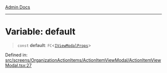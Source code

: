 [Admin Docs](/)

---

# Variable: default

> `const` **default**: `FC`\<[`IViewModalProps`](../interfaces/IViewModalProps.md)\>

Defined in: [src/screens/OrganizationActionItems/ActionItemViewModal/ActionItemViewModal.tsx:27](https://github.com/PalisadoesFoundation/talawa-admin/blob/main/src/screens/OrganizationActionItems/ActionItemViewModal/ActionItemViewModal.tsx#L27)
